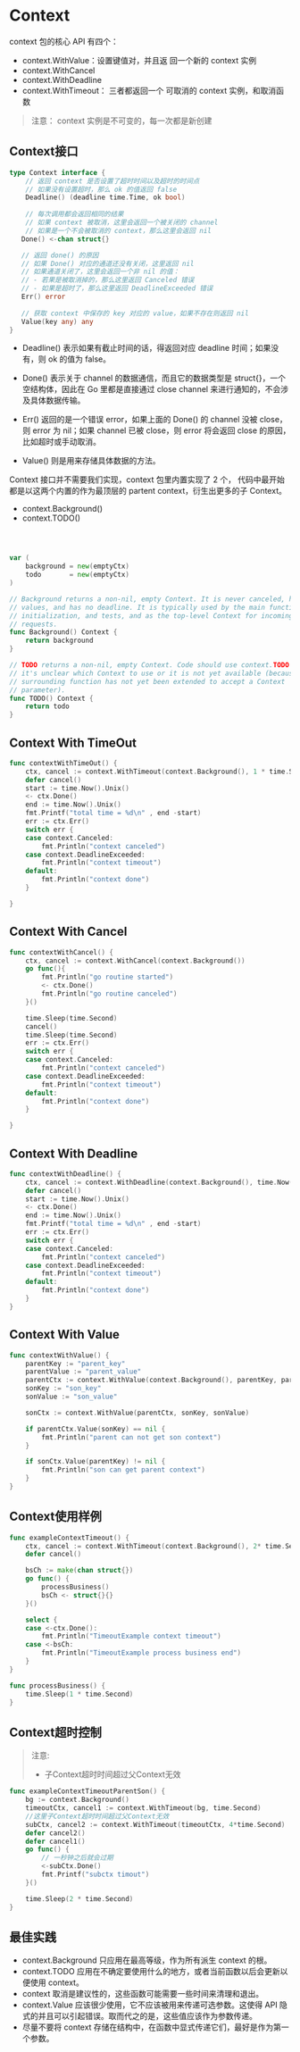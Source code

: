 # Context

context 包的核心 API 有四个： 
- context.WithValue：设置键值对，并且返 回一个新的 context 实例 
- context.WithCancel 
- context.WithDeadline 
- context.WithTimeout： 三者都返回一个 可取消的 context 实例，和取消函数 

> 注意：
> context 实例是不可变的，每一次都是新创建


## Context接口
```go
type Context interface {
    // 返回 context 是否设置了超时时间以及超时的时间点
    // 如果没有设置超时，那么 ok 的值返回 false
	Deadline() (deadline time.Time, ok bool)
	
    // 每次调用都会返回相同的结果
    // 如果 context 被取消，这里会返回一个被关闭的 channel
    // 如果是一个不会被取消的 context，那么这里会返回 nil
   Done() <-chan struct{}

   // 返回 done() 的原因
   // 如果 Done() 对应的通道还没有关闭，这里返回 nil
   // 如果通道关闭了，这里会返回一个非 nil 的值：
   // - 若果是被取消掉的，那么这里返回 Canceled 错误
   // - 如果是超时了，那么这里返回 DeadlineExceeded 错误
   Err() error
   
   // 获取 context 中保存的 key 对应的 value，如果不存在则返回 nil
   Value(key any) any
}
```

- Deadline() 表示如果有截止时间的话，得返回对应 deadline 时间；如果没有，则 ok 的值为 false。

- Done() 表示关于 channel 的数据通信，而且它的数据类型是 struct{}，一个空结构体，因此在 Go 里都是直接通过 close channel 来进行通知的，不会涉及具体数据传输。

- Err() 返回的是一个错误 error，如果上面的 Done() 的 channel 没被 close，则 error 为 nil；如果 channel 已被 close，则 error 将会返回 close 的原因，比如超时或手动取消。

- Value() 则是用来存储具体数据的方法。


Context 接口并不需要我们实现，context 包里内置实现了 2 个， 代码中最开始都是以这两个内置的作为最顶层的 partent context，衍生出更多的子 Context。

- context.Background()
- context.TODO()


```go



var (
	background = new(emptyCtx)
	todo       = new(emptyCtx)
)

// Background returns a non-nil, empty Context. It is never canceled, has no
// values, and has no deadline. It is typically used by the main function,
// initialization, and tests, and as the top-level Context for incoming
// requests.
func Background() Context {
	return background
}

// TODO returns a non-nil, empty Context. Code should use context.TODO when
// it's unclear which Context to use or it is not yet available (because the
// surrounding function has not yet been extended to accept a Context
// parameter).
func TODO() Context {
	return todo
}

```

## Context With TimeOut

```go
func contextWithTimeOut() {
	ctx, cancel := context.WithTimeout(context.Background(), 1 * time.Second)
	defer cancel()
	start := time.Now().Unix()
	<- ctx.Done()
	end := time.Now().Unix()
	fmt.Printf("total time = %d\n" , end -start)
	err := ctx.Err()
	switch err {
	case context.Canceled:
		fmt.Println("context canceled")
	case context.DeadlineExceeded:
		fmt.Println("context timeout")
	default:
		fmt.Println("context done")
	}

}
```

## Context With Cancel

```go
func contextWithCancel() {
	ctx, cancel := context.WithCancel(context.Background())
	go func(){
		fmt.Println("go routine started")
		<- ctx.Done()
		fmt.Println("go routine canceled")
	}()

	time.Sleep(time.Second)
	cancel()
	time.Sleep(time.Second)
	err := ctx.Err()
	switch err {
	case context.Canceled:
		fmt.Println("context canceled")
	case context.DeadlineExceeded:
		fmt.Println("context timeout")
	default:
		fmt.Println("context done")
	}

}
```

## Context With Deadline

```go
func contextWithDeadline() {
	ctx, cancel := context.WithDeadline(context.Background(), time.Now().Add(2 * time.Second))
	defer cancel()
	start := time.Now().Unix()
	<- ctx.Done()
	end := time.Now().Unix()
	fmt.Printf("total time = %d\n" , end -start)
	err := ctx.Err()
	switch err {
	case context.Canceled:
		fmt.Println("context canceled")
	case context.DeadlineExceeded:
		fmt.Println("context timeout")
	default:
		fmt.Println("context done")
	}
}
```

## Context With Value

```go
func contextWithValue() {
	parentKey := "parent_key"
	parentValue := "parent_value"
	parentCtx := context.WithValue(context.Background(), parentKey, parentValue)
	sonKey := "son_key"
	sonValue := "son_value"

	sonCtx := context.WithValue(parentCtx, sonKey, sonValue)

	if parentCtx.Value(sonKey) == nil {
		fmt.Println("parent can not get son context")
	}

	if sonCtx.Value(parentKey) != nil {
		fmt.Println("son can get parent context")
	}
}
```

## Context使用样例

```go
func exampleContextTimeout() {
	ctx, cancel := context.WithTimeout(context.Background(), 2* time.Second)
	defer cancel()

	bsCh := make(chan struct{})
	go func() {
		processBusiness()
		bsCh <- struct{}{}
	}()

	select {
	case <-ctx.Done():
		fmt.Println("TimeoutExample context timeout")
	case <-bsCh:
		fmt.Println("TimeoutExample process business end")
	}
}

func processBusiness() {
	time.Sleep(1 * time.Second)
}
```

## Context超时控制

> 注意:
>- 子Context超时时间超过父Context无效

```go
func exampleContextTimeoutParentSon() {
	bg := context.Background()
	timeoutCtx, cancel1 := context.WithTimeout(bg, time.Second)
	//这里子Context超时时间超过父Context无效
	subCtx, cancel2 := context.WithTimeout(timeoutCtx, 4*time.Second)
	defer cancel2()
	defer cancel1()
	go func() {
		// 一秒钟之后就会过期
		<-subCtx.Done()
		fmt.Printf("subctx timout")
	}()

	time.Sleep(2 * time.Second)
}
```

## 最佳实践
- context.Background 只应用在最高等级，作为所有派生 context 的根。
- context.TODO 应用在不确定要使用什么的地方，或者当前函数以后会更新以便使用 context。
- context 取消是建议性的，这些函数可能需要一些时间来清理和退出。
- context.Value 应该很少使用，它不应该被用来传递可选参数。这使得 API 隐式的并且可以引起错误。取而代之的是，这些值应该作为参数传递。
- 尽量不要将 context 存储在结构中，在函数中显式传递它们，最好是作为第一个参数。

